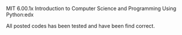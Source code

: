 MIT 6.00.1x Introduction to Computer Science and Programming Using Python:edx


All posted codes has been tested and have been find correct.
